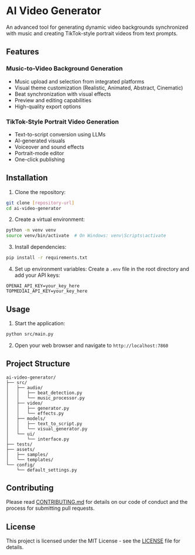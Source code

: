 # AI Video Generator

An advanced tool for generating dynamic video backgrounds synchronized with music and creating TikTok-style portrait videos from text prompts.

## Features

### Music-to-Video Background Generation

- Music upload and selection from integrated platforms
- Visual theme customization (Realistic, Animated, Abstract, Cinematic)
- Beat synchronization with visual effects
- Preview and editing capabilities
- High-quality export options

### TikTok-Style Portrait Video Generation

- Text-to-script conversion using LLMs
- AI-generated visuals
- Voiceover and sound effects
- Portrait-mode editor
- One-click publishing

## Installation

1. Clone the repository:

```bash
git clone [repository-url]
cd ai-video-generator
```

2. Create a virtual environment:

```bash
python -m venv venv
source venv/bin/activate  # On Windows: venv\Scripts\activate
```

3. Install dependencies:

```bash
pip install -r requirements.txt
```

4. Set up environment variables:
   Create a `.env` file in the root directory and add your API keys:

```
OPENAI_API_KEY=your_key_here
TOPMEDIAI_API_KEY=your_key_here
```

## Usage

1. Start the application:

```bash
python src/main.py
```

2. Open your web browser and navigate to `http://localhost:7860`

## Project Structure

```
ai-video-generator/
├── src/
│   ├── audio/
│   │   ├── beat_detection.py
│   │   └── music_processor.py
│   ├── video/
│   │   ├── generator.py
│   │   └── effects.py
│   ├── models/
│   │   ├── text_to_script.py
│   │   └── visual_generator.py
│   └── ui/
│       └── interface.py
├── tests/
├── assets/
│   ├── samples/
│   └── templates/
└── config/
    └── default_settings.py
```

## Contributing

Please read [CONTRIBUTING.md](CONTRIBUTING.md) for details on our code of conduct and the process for submitting pull requests.

## License

This project is licensed under the MIT License - see the [LICENSE](LICENSE) file for details.
